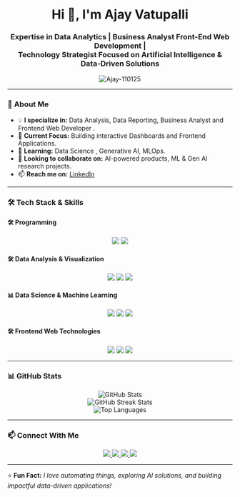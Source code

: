 <h1 align="center">Hi 👋, I'm Ajay Vatupalli</h1>
<h3 align="center">Expertise in Data Analytics | Business Analyst Front-End Web Development | <br>Technology Strategist Focused on Artificial Intelligence & Data-Driven Solutions</h3>

<p align="center">
  <img src="https://komarev.com/ghpvc/?username=Ajay-110125&label=Profile%20Views&color=0e75b6&style=flat" alt="Ajay-110125" />
</p>

---

### 🚀 **About Me**  
- 💡 **I specialize in:** Data Analysis, Data Reporting, Business Analyst and Frontend Web Developer .  
- 🔭 **Current Focus:** Building interactive Dashboards and Frontend Applications.  
- 🌱 **Learning:** Data Science , Generative AI, MLOps.  
- 👯 **Looking to collaborate on:** AI-powered products,  ML & Gen AI research projects.  
- 📫 **Reach me on:** [LinkedIn](https://www.linkedin.com/in/ajayvatupalli)      

---

### 🛠️ **Tech Stack & Skills**   

#### **🛠 Programming**  
<p align="center">
  <img src="https://img.shields.io/badge/Python-4479A1?style=for-the-badge&logo=Python&logoColor=white" />
  <img src="https://img.shields.io/badge/SQL-336791?style=for-the-badge&logo=MySQL&logoColor=white" />
</p>

#### **🛠 Data Analysis & Visualization**  
<p align="center">
  <img src="https://img.shields.io/badge/Excel-4479A1?style=for-the-badge&logo=Excel&logoColor=white" />
  <img src="https://img.shields.io/badge/Microsoft SQL Server-336791?style=for-the-badge&logo=SQL&logoColor=white" />
  <img src="https://img.shields.io/badge/Power%20BI-F2C811?style=for-the-badge&logo=powerbi&logoColor=black" />
</p>

#### **📊 Data Science & Machine Learning**  
<p align="center">
  <img src="https://img.shields.io/badge/Python-3776AB?style=for-the-badge&logo=python&logoColor=white" />
  <img src="https://img.shields.io/badge/Numpy-FF6F00?style=for-the-badge&logo=Numpy&logoColor=white" />
  <img src="https://img.shields.io/badge/Pandas-EE4C2C?style=for-the-badge&logo=Pandas&logoColor=white" />
</p>

#### **🛠 Frontend Web Technologies**  
<p align="center">
  <img src="https://img.shields.io/badge/Html5-4479A1?style=for-the-badge&logo=Html5&logoColor=white" />
  <img src="https://img.shields.io/badge/CSS3-336791?style=for-the-badge&logo=CSS3&logoColor=white" />
  <img src="https://img.shields.io/badge/JavaScript-336791?style=for-the-badge&logo=JavaScript&logoColor=white" />
</p>

---

### 📊 **GitHub Stats**
<p align="center">
  <img src="https://github-readme-stats.vercel.app/api?username=Ajay-110125&show_icons=true&theme=radical" alt="GitHub Stats" />
  <br />
  <img src="https://github-readme-streak-stats.herokuapp.com/?user=Ajay-110125&theme=radical" alt="GitHub Streak Stats" />
  <br />
  <img src="https://github-readme-stats.vercel.app/api/top-langs/?username=Ajay-110125&layout=compact&theme=radical" alt="Top Languages" />
</p>

---

### 📫 **Connect With Me**
<p align="center">
  <a href="https://www.linkedin.com/in/ajayvatupalli">
    <img src="https://img.shields.io/badge/LinkedIn-0A66C2?style=for-the-badge&logo=Linkedin&logoColor=white" />
  </a>
  <a href="mailto:ajayvatupalli7@gmail.com">
    <img src="https://img.shields.io/badge/Email-D14836?style=for-the-badge&logo=gmail&logoColor=white" />
  </a>
  <a href="https://github.com/Ajay-110125">
    <img src="https://img.shields.io/badge/GitHub-181717?style=for-the-badge&logo=github&logoColor=white" />
  </a>
  <a href="https://ajay-110125.github.io/personal_portfolio/">
    <img src="https://img.shields.io/badge/Portfolio-181717?style=for-the-badge&logo=Link&logoColor=white" />
  </a>
</p>

---

⭐ **Fun Fact:** *I love automating things, exploring AI solutions, and building impactful data-driven applications!*
